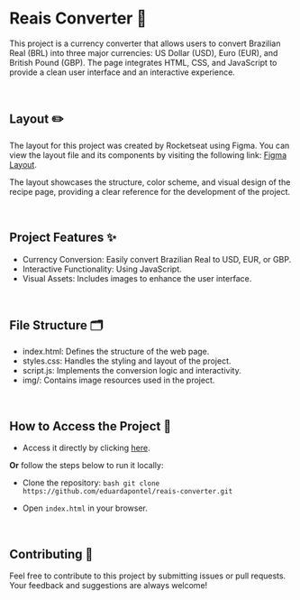 # Reais Converter 💸

This project is a currency converter that allows users to convert Brazilian Real (BRL) into three major currencies: US Dollar (USD), Euro (EUR), and British Pound (GBP). The page integrates HTML, CSS, and JavaScript to provide a clean user interface and an interactive experience.

<br>

## Layout ✏️

The layout for this project was created by Rocketseat using Figma. You can view the layout file and its components by visiting the following link: [Figma Layout](https://www.figma.com/design/ggoBg38CTx4Ul9W59YaERW/Conversor-de-Moedas-(Community)?node-id=0-1&node-type=canvas&m=dev).

The layout showcases the structure, color scheme, and visual design of the recipe page, providing a clear reference for the development of the project.
 
<br>

## Project Features ✨

- Currency Conversion: Easily convert Brazilian Real to USD, EUR, or GBP.
- Interactive Functionality: Using JavaScript.
- Visual Assets: Includes images to enhance the user interface.

<br>

## File Structure 🗂️

- index.html: Defines the structure of the web page.
- styles.css: Handles the styling and layout of the project.
- script.js: Implements the conversion logic and interactivity.
- img/: Contains image resources used in the project.

<br>

## How to Access the Project 🚀

- Access it directly by clicking [here](https://eduardapontel.github.io/reais-converter/).

**Or** follow the steps below to run it locally:

- Clone the repository:
   ```bash git clone https://github.com/eduardapontel/reais-converter.git```

- Open `index.html` in your browser.

<br>
 
## Contributing 🤝

Feel free to contribute to this project by submitting issues or pull requests. Your feedback and suggestions are always welcome!
